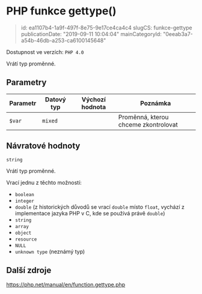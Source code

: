 PHP funkce gettype()
================================

> id: ea1107b4-1a9f-497f-8e75-9e17ce4ca4c4
> slugCS: funkce-gettype
> publicationDate: "2019-09-11 10:04:04"
> mainCategoryId: "0eeab3a7-a54b-46db-a253-ca6100145648"

Dostupnost ve verzích: `PHP 4.0`

Vrátí typ proměnné.

Parametry
--------------

| Parametr | Datový typ | Výchozí hodnota | Poznámka |
|-----|-----|-----|-----|
| `$var` | `mixed` |  | Proměnná, kterou chceme zkontrolovat |


Návratové hodnoty
----------------

`string`

Vrátí typ proměnné.

Vrací jednu z těchto možností:

- `boolean`
- `integer`
- `double` (z historických důvodů se vrací `double` místo `float`, vychází z implementace jazyka PHP v C, kde se používá právě `double`)
- `string`
- `array`
- `object`
- `resource`
- `NULL`
- `unknown type` (neznámý typ)

Další zdroje
------------

https://php.net/manual/en/function.gettype.php
